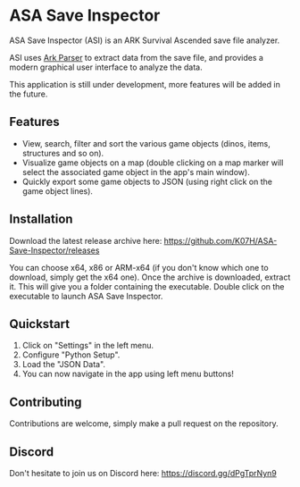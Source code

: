 # ASA Save Inspector
ASA Save Inspector (ASI) is an ARK Survival Ascended save file analyzer.

ASI uses [Ark Parser](https://github.com/VincentHenauGithub/ark-save-parser) to extract data from the save file, and provides a modern graphical user interface to analyze the data.

This application is still under development, more features will be added in the future.

## Features
- View, search, filter and sort the various game objects (dinos, items, structures and so on).
- Visualize game objects on a map (double clicking on a map marker will select the associated game object in the app's main window).
- Quickly export some game objects to JSON (using right click on the game object lines).

## Installation
Download the latest release archive here: https://github.com/K07H/ASA-Save-Inspector/releases

You can choose x64, x86 or ARM-x64 (if you don't know which one to download, simply get the x64 one).
Once the archive is downloaded, extract it. This will give you a folder containing the executable.
Double click on the executable to launch ASA Save Inspector.

## Quickstart
1. Click on "Settings" in the left menu.
2. Configure "Python Setup".
3. Load the "JSON Data".
4. You can now navigate in the app using left menu buttons!

## Contributing
Contributions are welcome, simply make a pull request on the repository.

## Discord
Don't hesitate to join us on Discord here: https://discord.gg/dPgTprNyn9
